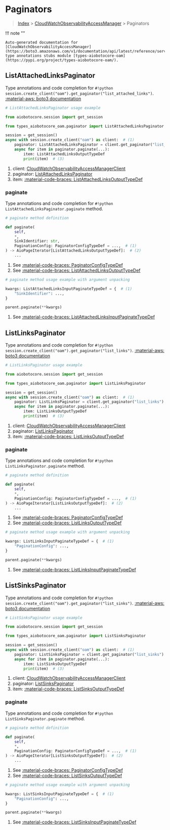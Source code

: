 # Paginators

> [Index](../README.md) > [CloudWatchObservabilityAccessManager](./README.md) > Paginators

!!! note ""

    Auto-generated documentation for [CloudWatchObservabilityAccessManager](https://boto3.amazonaws.com/v1/documentation/api/latest/reference/services/oam.html#cloudwatchobservabilityaccessmanager)
    type annotations stubs module [types-aiobotocore-oam](https://pypi.org/project/types-aiobotocore-oam/).

## ListAttachedLinksPaginator

Type annotations and code completion for `#!python session.create_client("oam").get_paginator("list_attached_links")`.
[:material-aws: boto3 documentation](https://boto3.amazonaws.com/v1/documentation/api/latest/reference/services/oam/paginator/ListAttachedLinks.html#CloudWatchObservabilityAccessManager.Paginator.ListAttachedLinks)

```python
# ListAttachedLinksPaginator usage example

from aiobotocore.session import get_session

from types_aiobotocore_oam.paginator import ListAttachedLinksPaginator

session = get_session()
async with session.create_client("oam") as client:  # (1)
    paginator: ListAttachedLinksPaginator = client.get_paginator("list_attached_links")  # (2)
    async for item in paginator.paginate(...):
        item: ListAttachedLinksOutputTypeDef
        print(item)  # (3)
```

1. client: [CloudWatchObservabilityAccessManagerClient](./client.md)
2. paginator: [ListAttachedLinksPaginator](./paginators.md#listattachedlinkspaginator)
3. item: [:material-code-braces: ListAttachedLinksOutputTypeDef](./type_defs.md#listattachedlinksoutputtypedef) 


### paginate

Type annotations and code completion for `#!python ListAttachedLinksPaginator.paginate` method.

```python
# paginate method definition

def paginate(
    self,
    *,
    SinkIdentifier: str,
    PaginationConfig: PaginatorConfigTypeDef = ...,  # (1)
) -> AioPageIterator[ListAttachedLinksOutputTypeDef]:  # (2)
    ...
```

1. See [:material-code-braces: PaginatorConfigTypeDef](./type_defs.md#paginatorconfigtypedef) 
2. See [:material-code-braces: ListAttachedLinksOutputTypeDef](./type_defs.md#listattachedlinksoutputtypedef) 


```python
# paginate method usage example with argument unpacking

kwargs: ListAttachedLinksInputPaginateTypeDef = {  # (1)
    "SinkIdentifier": ...,
}

parent.paginate(**kwargs)
```

1. See [:material-code-braces: ListAttachedLinksInputPaginateTypeDef](./type_defs.md#listattachedlinksinputpaginatetypedef) 
## ListLinksPaginator

Type annotations and code completion for `#!python session.create_client("oam").get_paginator("list_links")`.
[:material-aws: boto3 documentation](https://boto3.amazonaws.com/v1/documentation/api/latest/reference/services/oam/paginator/ListLinks.html#CloudWatchObservabilityAccessManager.Paginator.ListLinks)

```python
# ListLinksPaginator usage example

from aiobotocore.session import get_session

from types_aiobotocore_oam.paginator import ListLinksPaginator

session = get_session()
async with session.create_client("oam") as client:  # (1)
    paginator: ListLinksPaginator = client.get_paginator("list_links")  # (2)
    async for item in paginator.paginate(...):
        item: ListLinksOutputTypeDef
        print(item)  # (3)
```

1. client: [CloudWatchObservabilityAccessManagerClient](./client.md)
2. paginator: [ListLinksPaginator](./paginators.md#listlinkspaginator)
3. item: [:material-code-braces: ListLinksOutputTypeDef](./type_defs.md#listlinksoutputtypedef) 


### paginate

Type annotations and code completion for `#!python ListLinksPaginator.paginate` method.

```python
# paginate method definition

def paginate(
    self,
    *,
    PaginationConfig: PaginatorConfigTypeDef = ...,  # (1)
) -> AioPageIterator[ListLinksOutputTypeDef]:  # (2)
    ...
```

1. See [:material-code-braces: PaginatorConfigTypeDef](./type_defs.md#paginatorconfigtypedef) 
2. See [:material-code-braces: ListLinksOutputTypeDef](./type_defs.md#listlinksoutputtypedef) 


```python
# paginate method usage example with argument unpacking

kwargs: ListLinksInputPaginateTypeDef = {  # (1)
    "PaginationConfig": ...,
}

parent.paginate(**kwargs)
```

1. See [:material-code-braces: ListLinksInputPaginateTypeDef](./type_defs.md#listlinksinputpaginatetypedef) 
## ListSinksPaginator

Type annotations and code completion for `#!python session.create_client("oam").get_paginator("list_sinks")`.
[:material-aws: boto3 documentation](https://boto3.amazonaws.com/v1/documentation/api/latest/reference/services/oam/paginator/ListSinks.html#CloudWatchObservabilityAccessManager.Paginator.ListSinks)

```python
# ListSinksPaginator usage example

from aiobotocore.session import get_session

from types_aiobotocore_oam.paginator import ListSinksPaginator

session = get_session()
async with session.create_client("oam") as client:  # (1)
    paginator: ListSinksPaginator = client.get_paginator("list_sinks")  # (2)
    async for item in paginator.paginate(...):
        item: ListSinksOutputTypeDef
        print(item)  # (3)
```

1. client: [CloudWatchObservabilityAccessManagerClient](./client.md)
2. paginator: [ListSinksPaginator](./paginators.md#listsinkspaginator)
3. item: [:material-code-braces: ListSinksOutputTypeDef](./type_defs.md#listsinksoutputtypedef) 


### paginate

Type annotations and code completion for `#!python ListSinksPaginator.paginate` method.

```python
# paginate method definition

def paginate(
    self,
    *,
    PaginationConfig: PaginatorConfigTypeDef = ...,  # (1)
) -> AioPageIterator[ListSinksOutputTypeDef]:  # (2)
    ...
```

1. See [:material-code-braces: PaginatorConfigTypeDef](./type_defs.md#paginatorconfigtypedef) 
2. See [:material-code-braces: ListSinksOutputTypeDef](./type_defs.md#listsinksoutputtypedef) 


```python
# paginate method usage example with argument unpacking

kwargs: ListSinksInputPaginateTypeDef = {  # (1)
    "PaginationConfig": ...,
}

parent.paginate(**kwargs)
```

1. See [:material-code-braces: ListSinksInputPaginateTypeDef](./type_defs.md#listsinksinputpaginatetypedef) 

